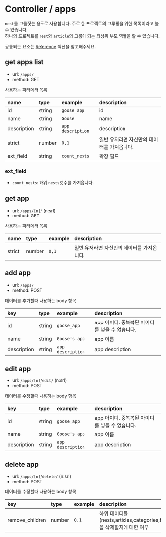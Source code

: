 # Controller / apps

`nest`를 그룹짓는 용도로 사용합니다. 주로 한 프로젝트의 그루핑을 위한 목록이라고 볼 수 있습니다.  
하나의 프로젝트를 `nest`와 `article`의 그룹이 되는 최상위 부모 역할을 할 수 있습니다.

공통되는 요소는 [Reference](https://github.com/redgoose-dev/goose-api/tree/master/controller#reference) 섹션을 참고해주세요.


## get apps list

- url: `/apps/`
- method: GET

사용하는 파라메터 목록

| name        | type   | example           | description              |
|:------------|:-------|:------------------|:-------------------------|
| id          | string | `goose_app`       | id                       |
| name        | string | `Goose`           | name                     |
| description | string | `app description` | description              |
| strict      | number | `0,1`             | 일반 유저라면 자신만의 데이터를 가져옵니다. |
| ext_field   | string | `count_nests`     | 확장 필드                    |

### ext_field
- `count_nests`: 하위 `nests`갯수를 가져옵니다.


## get app

- url: `/apps/[n]/` (n:srl)
- method: GET

사용하는 파라메터 목록

| name   | type   | example | description              |
|:-------|:-------|:--------|:-------------------------|
| strict | number | `0,1`   | 일반 유저라면 자신만의 데이터를 가져옵니다. |


## add app

- url: `/apps/`
- method: POST

데이터를 추가할때 사용하는 body 항목

| key         | type   | example           | description                   |
|:------------|:-------|:------------------|:------------------------------|
| id          | string | `goose_app`       | app 아이디. 중복복된 아이디를 넣을 수 없습니다. |
| name        | string | `Goose's app`     | app 이름                        |
| description | string | `app description` | app description               |


## edit app

- url: `/apps/[n]/edit/` (n:srl)
- method: POST

데이터를 수정할때 사용하는 body 항목

| key         | type   | example           | description                   |
|:------------|:-------|:------------------|:------------------------------|
| id          | string | `goose_app`       | app 아이디. 중복복된 아이디를 넣을 수 없습니다. |
| name        | string | `Goose's app`     | app 이름                        |
| description | string | `app description` | app description               |


## delete app

- url: `/apps/[n]/delete/` (n:srl)
- method: POST

데이터를 수정할때 사용하는 body 항목

| key             | type   | example | description                                           |
|:----------------|:-------|:--------|:------------------------------------------------------|
| remove_children | number | `0,1`   | 하위 데이터들(nests,articles,categories,files)을 삭제할지에 대한 여부 |
